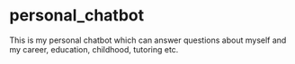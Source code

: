 # personal_chatbot
This is my personal chatbot which can answer questions about myself and my career, education, childhood, tutoring etc. 
